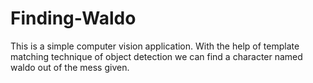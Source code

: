 # Finding-Waldo
This is a simple computer vision application. With the help of template matching technique of object detection we can find a character named waldo out of the mess given.
